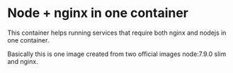 # Node + nginx in one container

This container helps running services that require both nginx and nodejs in one container.

Basically this is one image created from two official images node:7.9.0 slim and nginx.